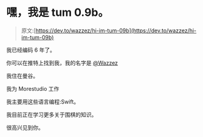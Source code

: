 # 嘿，我是 tum 0.9b。

> 原文:[https://dev.to/wazzez/hi-im-tum-09b](https://dev.to/wazzez/hi-im-tum-09b)

我已经编码 6 年了。

你可以在推特上找到我，我的名字是 [@Wazzez](https://twitter.com/Wazzez)

我住在曼谷。

我为 Morestudio 工作

我主要用这些语言编程:Swift。

我目前正在学习更多关于围棋的知识。

很高兴见到你。